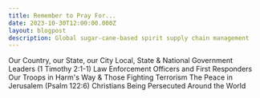 ```yaml
---
title: Remember to Pray For...
date: 2023-10-30T12:00:00.000Z
layout: blogpost
description: Global sugar-cane-based spirit supply chain management
---
```


Our Country, our State, our City
Local, State & National Government Leaders (1 Timothy 2:1-1)
Law Enforcement Officers and First Responders
Our Troops in Harm's Way & Those Fighting Terrorism
The Peace in Jerusalem (Psalm 122:6)
Christians Being Persecuted Around the World